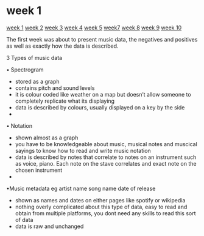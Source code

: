 # week 1

[week 1](week1.md)  [week 2](week2.md)   [week 3](week3.md)   [week 4](week4.md)  [week 5](week5.md)  [week7](week7.d) [week 8](week8.md) [week 9](week9.md)   [week 10](week10.md)  

The first week was about to present music data, the negatives and positives as well as exactly how the data is described. 

3 Types of music data

•	Spectrogram
- stored as a graph 
- contains pitch and sound levels
- it is colour coded like weather on a map but doesn’t allow someone to completely replicate what its displaying  
- data is described by colours, usually displayed on a key by the side
- 
•	Notation
- shown almost as a graph
- you have to be knowledgeable about music, musical notes and muscical sayings to know how to read and write music notation
- data is described by notes that correlate to notes on an instrument such as voice, piano. Each note on the stave correlates and exact note on the chosen instrument
- 
•Music metadata eg artist name song name date of release
- shown as names and dates on either pages like spotify or wikipedia
- nothing overly complicated about this type of data, easy to read and obtain from multiple platforms, you dont need any skills to read this sort of data
- data is raw and unchanged


  
